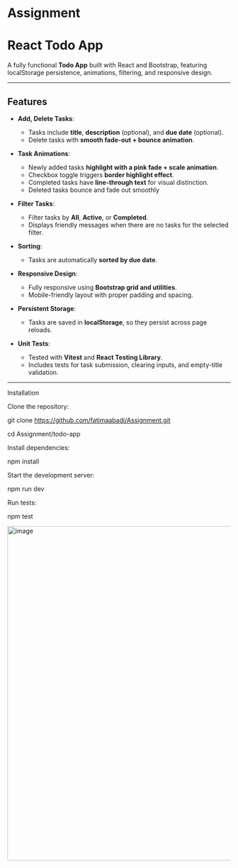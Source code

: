 # Assignment
# React Todo App

A fully functional **Todo App** built with React and Bootstrap, featuring localStorage persistence, animations, filtering, and responsive design.

---

## Features

- **Add, Delete Tasks**:  
  - Tasks include **title**, **description** (optional), and **due date** (optional).  
  - Delete tasks with **smooth fade-out + bounce animation**.  

- **Task Animations**:  
  - Newly added tasks **highlight with a pink fade + scale animation**.  
  - Checkbox toggle triggers **border highlight effect**.  
  - Completed tasks have **line-through text** for visual distinction.
  - Deleted tasks bounce and fade out smoothly 

- **Filter Tasks**:  
  - Filter tasks by **All**, **Active**, or **Completed**.  
  - Displays friendly messages when there are no tasks for the selected filter.

- **Sorting**:  
  - Tasks are automatically **sorted by due date**.

- **Responsive Design**:  
  - Fully responsive using **Bootstrap grid and utilities**.  
  - Mobile-friendly layout with proper padding and spacing.

- **Persistent Storage**:  
  - Tasks are saved in **localStorage**, so they persist across page reloads.

- **Unit Tests**:  
  - Tested with **Vitest** and **React Testing Library**.  
  - Includes tests for task submission, clearing inputs, and empty-title validation.

---------------------------
Installation

Clone the repository:

git clone https://github.com/fatimaabadi/Assignment.git


cd  Assignment/todo-app


Install dependencies:

npm install






Start the development server:

npm run dev


Run tests:

npm test












<img width="1917" height="755" alt="image" src="https://github.com/user-attachments/assets/559816bd-9a4a-42d6-b92f-cb3a9d65d5a1" />


